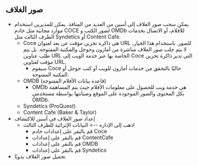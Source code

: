 ## صور الغلاف
 - يمكن سحب صور الغلاف إلى أسبن من العديد من المنافذ. يمكن للمديرين استخدام موارد مجانية مثل خادم COCE لصور الكتب و OMDb للأفلام، أو الاتصال بخدمات الطرف الثالث مثل Syndetics أو Content Cafe. 
    - Coce هى ذاكرة تخزين مؤقت عن بعد  لعنوان URL للصور. باستخدام هذا الخيار، لا يتم جلب صور الغلاف مباشرة من أمازون وجوجل والمكتبة المفتوحة. بل يتم طلب عناوين URL الخاصة بها عبر خدمة الويب إلى Coce التي تدير ذاكرة تخزين مؤقت لعناوين URL.
      - سيقوم Coce حاليًا بالتحقق من خدمات أمازون للويب أو كتب جوجل أو المكتبة المفتوحة.
    - OMDB (قاعدة بيانات الأفلام المفتوحة) 
       - OMDb هي خدمة ويب للحصول على معلومات الأفلام حيث يتم المساهمة بكل المحتوى والصور الموجودة على الموقع وصيانتها بواسطة مستخدمي OMDb.
    - Syndetics (ProQuest)
    - Content Cafe (Baker & Taylor) 
 - إعداد صور الغلاف في أسبن للاكتشاف 
    - اذهب إلى الإدارة --> البيانات الإثرائية للطرف الثالث
      - قم بالنقر على إعدادات خادم Coce
      - قم بالنقر على إعدادات ContentCafe 
      - قم بالنقر على إعدادات OMDB
      - قم بالنقر على إعدادات Syndetics
 - تحميل صور الغلاف يدويًا 
